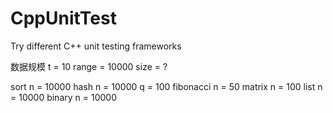 # CppUnitTest
Try different C++ unit testing frameworks

数据规模
t = 10
range = 10000
size = ?

sort n = 10000
hash n = 10000 q = 100
fibonacci n = 50
matrix n = 100
list n = 10000
binary n = 10000